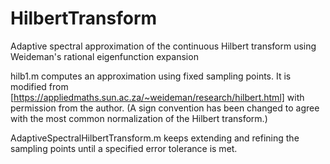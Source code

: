 # HilbertTransform
Adaptive spectral approximation of the continuous Hilbert transform using Weideman's rational eigenfunction expansion


hilb1.m computes an approximation using fixed sampling points. 
It is modified from [https://appliedmaths.sun.ac.za/~weideman/research/hilbert.html] with permission from the author. (A sign convention has been changed to agree with the most common normalization of the Hilbert transform.)

AdaptiveSpectralHilbertTransform.m keeps extending and refining the sampling points until a specified error tolerance is met.
